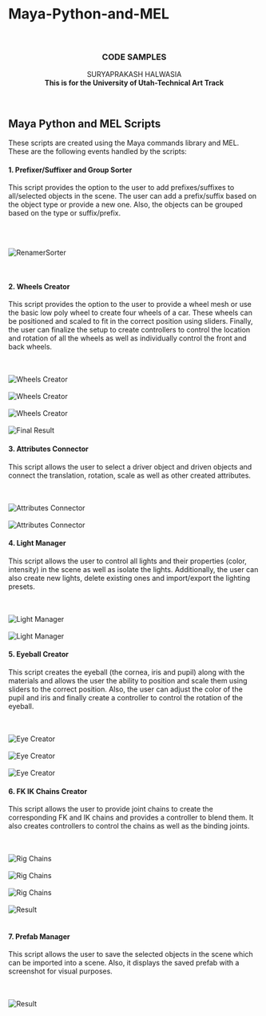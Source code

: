 # Maya-Python-and-MEL
<a name="readme-top"></a>


<!-- PROJECT LOGO -->
<br />

<h3 align="center">CODE SAMPLES</h3>

  <p align="center">
    SURYAPRAKASH HALWASIA
    <br />
    <strong>This is for the University of Utah-Technical Art Track</strong>
    <br />
    </p>



<br />



<!-- MAYA PYTHON AND MEL SCRIPTS -->
## Maya Python and MEL Scripts

These scripts are created using the Maya commands library and MEL. These are the following
events handled by the scripts:

#### 1. Prefixer/Suffixer and Group Sorter

This script provides the option to the user to add prefixes/suffixes to all/selected objects in the scene.
The user can add a prefix/suffix based on the object type or provide a new one. Also, 
the objects can be grouped based on the type or suffix/prefix.

<br />
 <br />

![RenamerSorter](https://images.pexels.com/photos/1996333/pexels-photo-1996333.jpeg?auto=compress&cs=tinysrgb&w=1260&h=750&dpr=1)

<br />

#### 2. Wheels Creator
This script provides the option to the user to provide a wheel mesh or use the basic low poly 
wheel to create four wheels of a car. These wheels can be positioned and scaled to fit
in the correct position using sliders. Finally, the user can finalize the setup to create controllers
to control the location and rotation of all the wheels as well as individually control the front and back wheels.

<br />
 <br />

<img src="readme-images/wheelscreator.JPG" alt="Wheels Creator" >

<br />
 <br />

  <img src="readme-images/wheelscreator1.JPG" alt="Wheels Creator" >

<br />
 <br />

<img src="readme-images/wheelscreator2.JPG" alt="Wheels Creator" >

<br />
 <br />

<img src="readme-images/wheelscreator3.JPG" alt="Final Result" >

<br />

#### 3. Attributes Connector

This script allows the user to select a driver object and driven objects and connect the translation,
rotation, scale as well as other created attributes.

<br />
 <br />

<img src="[readme-images/AttributesConnector.JPG](https://github.com/SuryaSHalwasia/Maya-Python-and-MEL/blob/main/readme-images/AttributesConnector.JPG)" alt="Attributes Connector" >

<br />
 <br />

<img src="readme-images/AttributesConnector1.JPG" alt="Attributes Connector" >

<br />

#### 4. Light Manager
This script allows the user to control all lights and their properties (color, intensity) in the scene as well as isolate the lights. 
Additionally, the user can also create new lights, delete existing ones and import/export the lighting
presets.

<br />
 <br />

<img src="readme-images/light.JPG" alt="Light Manager" >

<br />
 <br />

<img src="readme-images/light1.JPG" alt="Light Manager" >

<br />

#### 5. Eyeball Creator
This script creates the eyeball (the cornea, iris and pupil) along with the materials and
allows the user the ability to position and scale them using sliders to the correct position. Also,
the user can adjust the color of the pupil and iris and finally create a controller to control
the rotation of the eyeball.

<br />
 <br />

<img src="readme-images/EyeCreator3.JPG" alt="Eye Creator" >

<br />
 <br />

<img src="readme-images/EyeCreator1.JPG" alt="Eye Creator" >

<br />
 <br />

<img src="readme-images/EyeCreator2.JPG" alt="Eye Creator" >
<br />

#### 6. FK IK Chains Creator
This script allows the user to provide joint chains to create the corresponding FK and IK chains
and provides a controller to blend them. It also creates controllers to control the chains as well
as the binding joints.

<br />
 <br />

<img src="readme-images/RigChains.JPG" alt="Rig Chains" >

<br />
 <br />

<img src="readme-images/RigChains2.JPG" alt="Rig Chains" >

<br />
 <br />

<img src="readme-images/RigChains0.JPG" alt="Rig Chains" >

<br />
 <br />

<img src="readme-images/RigChains1.JPG" alt="Result" >
<br />
<br />

#### 7. Prefab Manager
This script allows the user to save the selected objects in the scene which can be imported into a scene.
Also, it displays the saved prefab with a screenshot for visual purposes.

<br />
 <br />

<img src="readme-images/PrefabManager.JPG" alt="Result" >
<br />
